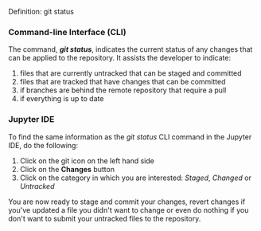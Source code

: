 Definition: git status

### Command-line Interface (CLI)

The command, ***git status***, indicates the current status of any changes that can be applied to the repository.  It assists the developer to indicate:

1. files that are currently untracked that can be staged and committed
2. files that are tracked that have changes that can be committed
3. if branches are behind the remote repository that require a pull
4. if everything is up to date

### Jupyter IDE

To find the same information as the _git status_ CLI command in the Jupyter IDE, do the following:

1. Click on the git icon on the left hand side
2. Click on the **Changes** button
3. Click on the category in which you are interested: _Staged_, _Changed_ or _Untracked_

You are now ready to stage and commit your changes, revert changes if you've updated a file you didn't want to change or even do nothing if you don't want to submit your untracked files to the repository.




